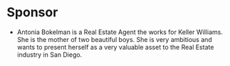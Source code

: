 # Sponsor 
- Antonia Bokelman is a Real Estate Agent the works for Keller Williams. She is the mother of two beautiful boys. She is very ambitious and wants to present herself as a very valuable asset to the Real Estate industry in San Diego. 
